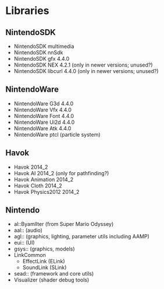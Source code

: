 # Libraries

## NintendoSDK
* NintendoSDK multimedia
* NintendoSDK nnSdk
* NintendoSDK gfx 4.4.0
* NintendoSDK NEX 4.2.1 (only in newer versions; unused?)
* NintendoSDK libcurl 4.4.0 (only in newer versions; unused?)

## NintendoWare
* NintendoWare G3d 4.4.0
* NintendoWare Vfx 4.4.0
* NintendoWare Font 4.4.0
* NintendoWare Ui2d 4.4.0
* NintendoWare Atk 4.4.0
* NintendoWare ptcl (particle system)

## Havok
* Havok 2014_2
* Havok AI 2014_2 (only for pathfinding?)
* Havok Animation 2014_2
* Havok Cloth 2014_2
* Havok Physics2012 2014_2

## Nintendo
* al::ByamlIter (from Super Mario Odyssey)
* aal:: (audio)
* agl:: (graphics, lighting, parameter utils including AAMP)
* eui:: (UI)
* gsys:: (graphics, models)
* LinkCommon
  * EffectLink (ELink)
  * SoundLink (SLink)
* sead:: (framework and core utils)
* Visualizer (shader debug tools)
